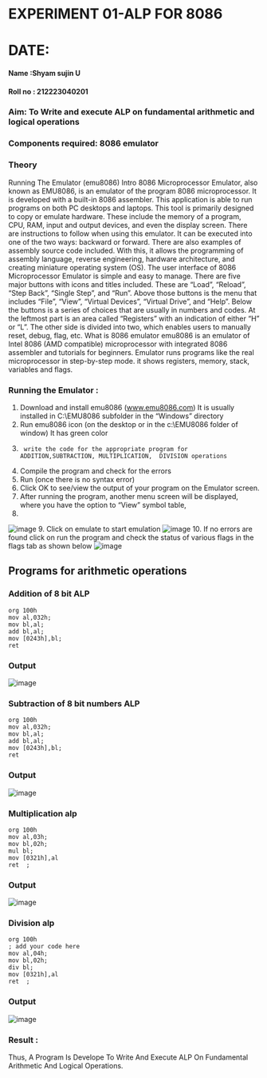 # EXPERIMENT 01-ALP FOR 8086
# DATE:
#### Name :Shyam sujin U
#### Roll no : 212223040201

### Aim: To Write and execute ALP on fundamental arithmetic and logical operations
### Components required: 8086  emulator 
### Theory 
Running The Emulator (emu8086) Intro 8086 Microprocessor Emulator, also known as EMU8086, is an emulator of the program 8086 microprocessor. It is developed with a built-in 8086 assembler. This application is able to run programs on both PC desktops and laptops. This tool is primarily designed to copy or emulate hardware. These include the memory of a program, CPU, RAM, input and output devices, and even the display screen. There are instructions to follow when using this emulator. It can be executed into one of the two ways: backward or forward. There are also examples of assembly source code included. With this, it allows the programming of assembly language, reverse engineering, hardware architecture, and creating miniature operating system (OS). The user interface of 8086 Microprocessor Emulator is simple and easy to manage. There are five major buttons with icons and titles included. These are “Load”, “Reload”, “Step Back”, “Single Step”, and “Run”. Above those buttons is the menu that includes “File”, “View”, “Virtual Devices”, “Virtual Drive”, and “Help”. Below the buttons is a series of choices that are usually in numbers and codes. At the leftmost part is an area called “Registers” with an indication of either “H” or “L”. The other side is divided into two, which enables users to manually reset, debug, flag, etc. What is 8086 emulator emu8086 is an emulator of Intel 8086 (AMD compatible) microprocessor with integrated 8086 assembler and tutorials for beginners. Emulator runs programs like the real microprocessor in step-by-step mode. it shows registers, memory, stack, variables and flags.
### Running the Emulator :
1.	Download and install emu8086 (www.emu8086.com) It is usually installed in C:\EMU8086 subfolder in the “Windows” directory
2.	  Run  emu8086 icon (on the desktop or in the c:\EMU8086 folder of window) It has green color 
3.		write the code for the appropriate program for ADDITION,SUBTRACTION, MULTIPLICATION,  DIVISION operations 
4.	 Compile the program and check for the errors 
5.	Run (once there is no syntax error) 
6.	Click OK to see/view the output of your program on the Emulator screen. 
7.	After running the program, another menu screen will be displayed, where you have the option to “View” symbol table,
8.	 
![image](https://user-images.githubusercontent.com/36288975/189273263-d65baae9-4b8f-4723-afb3-c0ffa4052b04.png)
9.	Click on emulate to start emulation 
![image](https://user-images.githubusercontent.com/36288975/189273273-9bb36ec1-e2e8-4892-8d35-37707332bfdc.png)
10.	If no errors are found click on run the program and check the status of various flags in the flags tab as shown below 
![image](https://user-images.githubusercontent.com/36288975/189273277-113a2a33-4a40-4ff8-95a5-ecd3a1f504fe.png)
## Programs for arithmetic  operations
### Addition  of 8 bit ALP 
```
org 100h
mov al,032h;
mov bl,al;
add bl,al;
mov [0243h],bl;
ret
```
### Output  
 ![image](https://github.com/Jeevithha/EXPERIMENT--01-ALP-FOR-8086/assets/123623197/0a18abc2-fe61-4ca2-a5df-a7d5deceb26c)
### Subtraction   of 8 bit numbers  ALP 
 ```
org 100h
mov al,032h;
mov bl,al;
add bl,al;
mov [0243h],bl;
ret
```
### Output  
![image](https://github.com/Jeevithha/EXPERIMENT--01-ALP-FOR-8086/assets/123623197/802335ac-183c-4d2f-b82c-d02f21955401)
### Multiplication alp 
```
org 100h
mov al,03h;
mov bl,02h;
mul bl;  
mov [0321h],al
ret  ;
```
### Output  
![image](https://github.com/Jeevithha/EXPERIMENT--01-ALP-FOR-8086/assets/123623197/0b5ee387-6c54-4772-a0e6-afbd2d382f01)
### Division alp 
```
org 100h
; add your code here
mov al,04h;
mov bl,02h;
div bl;  
mov [0321h],al
ret  ;
```
### Output
![image](https://github.com/Jeevithha/EXPERIMENT--01-ALP-FOR-8086/assets/123623197/d217a9e5-05e9-439e-82c9-d9232ca55fd4)
### Result :
 Thus, A Program Is Develope To Write And Execute ALP On Fundamental Arithmetic And Logical Operations.
 








